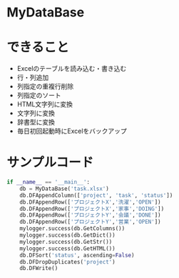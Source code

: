 # MyDataBase
# できること
- Excelのテーブルを読み込む・書き込む
- 行・列追加
- 列指定の重複行削除
- 列指定のソート
- HTML文字列に変換
- 文字列に変換
- 辞書型に変換
- 毎日初回起動時にExcelをバックアップ

# サンプルコード
```python
if __name__ == '__main__':
    db = MyDataBase('task.xlsx')
    db.DFAppendColumn(['project', 'task', 'status'])
    db.DFAppendRow(['プロジェクトX','洗濯','OPEN'])
    db.DFAppendRow(['プロジェクトX','家事','DOING'])
    db.DFAppendRow(['プロジェクトY','会議','DONE'])
    db.DFAppendRow(['プロジェクトY','営業','OPEN'])
    mylogger.success(db.GetColumns())
    mylogger.success(db.GetDict())
    mylogger.success(db.GetStr())
    mylogger.success(db.GetHTML())
    db.DFSort('status', ascending=False)
    db.DFDropDuplicates('project')
    db.DFWrite()
```
